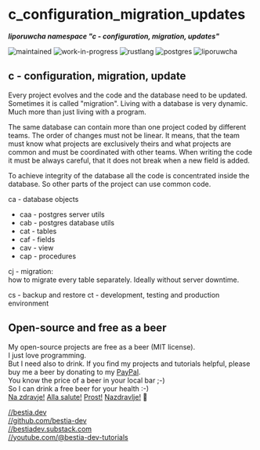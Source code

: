 # c_configuration_migration_updates

***liporuwcha namespace "c - configuration, migration, updates"***

 ![maintained](https://img.shields.io/badge/maintained-green)
 ![work-in-progress](https://img.shields.io/badge/work_in_progress-yellow)
 ![rustlang](https://img.shields.io/badge/rustlang-orange)
 ![postgres](https://img.shields.io/badge/postgres-orange)
 ![liporuwcha](https://bestia.dev/webpage_hit_counter/get_svg_image/000.svg)

## c - configuration, migration, update

Every project evolves and the code and the database need to be updated. Sometimes it is called "migration". Living with a database is very dynamic. Much more than just living with a program.

The same database can contain more than one project coded by different teams. The order of changes must not be linear. It means, that the team must know what projects are exclusively theirs and what projects are common and must be coordinated with other teams.
When writing the code it must be always careful, that it does not break when a new field is added.

To achieve integrity of the database all the code is concentrated inside the database. So other parts of the project can use common code.

ca - database objects

- caa - postgres server utils
- cab - postgres database utils
- cat - tables
- caf - fields
- cav - view
- cap - procedures  

cj - migration:  
how to migrate every table separately. Ideally without server downtime.

cs - backup and restore
ct - development, testing and production environment

## Open-source and free as a beer

My open-source projects are free as a beer (MIT license).  
I just love programming.  
But I need also to drink. If you find my projects and tutorials helpful, please buy me a beer by donating to my [PayPal](https://paypal.me/LucianoBestia).  
You know the price of a beer in your local bar ;-)  
So I can drink a free beer for your health :-)  
[Na zdravje!](https://translate.google.com/?hl=en&sl=sl&tl=en&text=Na%20zdravje&op=translate) [Alla salute!](https://dictionary.cambridge.org/dictionary/italian-english/alla-salute) [Prost!](https://dictionary.cambridge.org/dictionary/german-english/prost) [Nazdravlje!](https://matadornetwork.com/nights/how-to-say-cheers-in-50-languages/) 🍻

[//bestia.dev](https://bestia.dev)  
[//github.com/bestia-dev](https://github.com/bestia-dev)  
[//bestiadev.substack.com](https://bestiadev.substack.com)  
[//youtube.com/@bestia-dev-tutorials](https://youtube.com/@bestia-dev-tutorials)  
